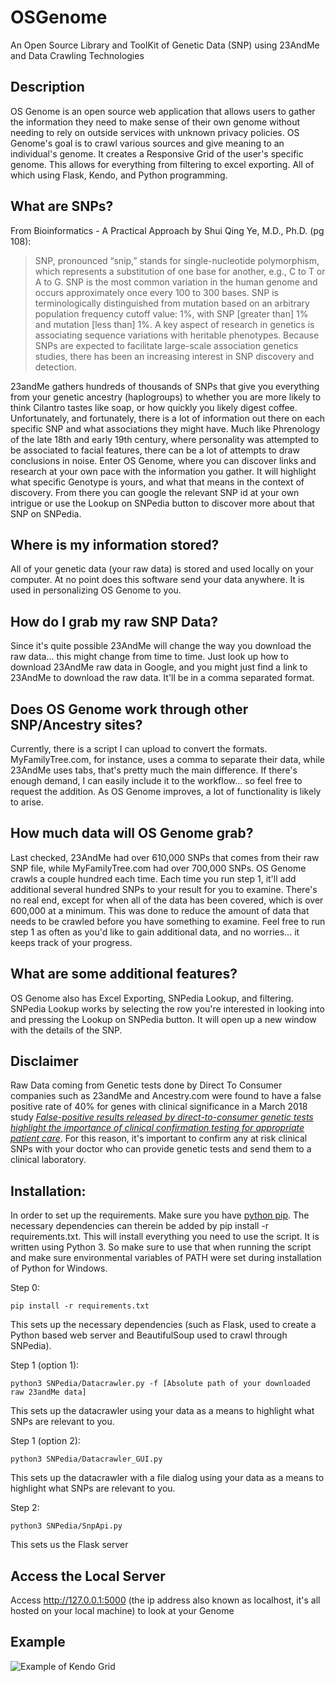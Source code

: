 # OSGenome
An Open Source Library and ToolKit of Genetic Data (SNP) using 23AndMe and Data Crawling Technologies

## Description
OS Genome is an open source web application that allows users to gather the information they need to make sense of their own genome without needing to rely on outside services with unknown privacy policies. OS Genome's goal is to crawl various sources and give meaning to an individual's genome. It creates a Responsive Grid of the user's specific genome. This allows for everything from filtering to excel exporting. All of which using Flask, Kendo, and Python programming.


## What are SNPs?
From Bioinformatics - A Practical Approach by Shui Qing Ye, M.D., Ph.D. (pg 108):

>SNP, pronounced “snip,” stands for single-nucleotide polymorphism, which represents a substitution of one base for another, e.g., C to T or A to G. SNP is the most common variation in the human genome and occurs approximately once every 100 to 300 bases. SNP is terminologically distinguished from mutation based on an arbitrary population frequency cutoff value: 1%, with SNP [greater than] 1% and mutation [less than] 1%. A key aspect of research in genetics is associating sequence variations with heritable phenotypes. Because SNPs are expected to facilitate large-scale association genetics studies, there has been an increasing interest in SNP discovery and detection.

23andMe gathers hundreds of thousands of SNPs that give you everything from your genetic ancestry (haplogroups) to whether you are more likely to think Cilantro tastes like soap, or how quickly you likely digest coffee. Unfortunately, and fortunately, there is a lot of information out there on each specific SNP and what associations they might have. Much like Phrenology of the late 18th and early 19th century, where personality was attempted to be associated to facial features, there can be a lot of attempts to draw conclusions in noise. Enter OS Genome, where you can discover links and research at your own pace with the information you gather. It will highlight what specific Genotype is yours, and what that means in the context of discovery. From there you can google the relevant SNP id at your own intrigue or use the Lookup on SNPedia button to discover more about that SNP on SNPedia.


## Where is my information stored?
All of your genetic data (your raw data) is stored and used locally on your computer. At no point does this software send your data anywhere. It is used in personalizing OS Genome to you.


## How do I grab my raw SNP Data?
Since it's quite possible 23AndMe will change the way you download the raw data... this might change from time to time. Just look up how to download 23AndMe raw data in Google, and you might just find a link to 23AndMe to download the raw data. It'll be in a comma separated format. 


## Does OS Genome work through other SNP/Ancestry sites?
Currently, there is a script I can upload to convert the formats. MyFamilyTree.com, for instance, uses a comma to separate their data, while 23AndMe uses tabs, that's pretty much the main difference. If there's enough demand, I can easily include it to the workflow... so feel free to request the addition. As OS Genome improves, a lot of functionality is likely to arise.


## How much data will OS Genome grab?
Last checked, 23AndMe had over 610,000 SNPs that comes from their raw SNP file, while MyFamilyTree.com had over 700,000 SNPs. OS Genome crawls a couple hundred each time. Each time you run step 1, it'll add additional several hundred SNPs to your result for you to examine. There's no real end, except for when all of the data has been covered, which is over 600,000 at a minimum. This was done to reduce the amount of data that needs to be crawled before you have something to examine. Feel free to run step 1 as often as you'd like to gain additional data, and no worries... it keeps track of your progress.


## What are some additional features?
OS Genome also has Excel Exporting, SNPedia Lookup, and filtering. SNPedia Lookup works by selecting the row you're interested in looking into and pressing the Lookup on SNPedia button. It will open up a new window with the details of the SNP.

## Disclaimer
Raw Data coming from Genetic tests done by Direct To Consumer companies such as 23andMe and Ancestry.com were found to have a false positive rate of 40% for genes with clinical significance in a March 2018 study [*False-positive results released by direct-to-consumer genetic tests highlight the importance of clinical confirmation testing for appropriate patient care*](https://www.nature.com/articles/gim201838). For this reason, it's important to confirm any at risk clinical SNPs with your doctor who can provide genetic tests and send them to a clinical laboratory.

## Installation:

In order to set up the requirements. Make sure you have [python pip](https://packaging.python.org/installing/). The necessary dependencies can therein be added by pip install -r requirements.txt. This will install everything you need to use the script. It is written using Python 3. So make sure to use that when running the script and make sure environmental variables of PATH were set during installation of Python for Windows.

Step 0:
```
pip install -r requirements.txt
```
This sets up the necessary dependencies (such as Flask, used to create a Python based web server and BeautifulSoup used to crawl through SNPedia).


Step 1 (option 1):
```
python3 SNPedia/Datacrawler.py -f [Absolute path of your downloaded raw 23andMe data]
```
This sets up the datacrawler using your data as a means to highlight what SNPs are relevant to you. 


Step 1 (option 2):
```
python3 SNPedia/Datacrawler_GUI.py
```
This sets up the datacrawler with a file dialog using your data as a means to highlight what SNPs are relevant to you.

Step 2:
```
python3 SNPedia/SnpApi.py
```
This sets us the Flask server


## Access the Local Server
Access http://127.0.0.1:5000 (the ip address also known as localhost, it's all hosted on your local machine) to look at your Genome


## Example
![Example of Kendo Grid](https://github.com/mentatpsi/OSGenome/blob/master/images/OSGenome5.PNG)
